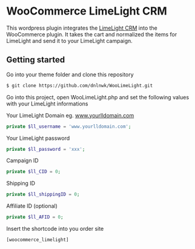 # WooCommerce LimeLight CRM
This wordpress plugin integrates the <a href="https://limelightcrm.com/" target="_blank">LimeLight CRM</a> into the WooCommerce plugin. It takes the cart and normalized the items for LimeLight and send it to your LimeLight campaign.

## Getting started
Go into your theme folder and clone this repository

``` sh
$ git clone https://github.com/dnlnwk/WooLimeLight.git
```

Go into this project, open WooLimeLight.php and set the following values with your LimeLight informations

Your LimeLight Domain eg. www.yourlldomain.com
``` php
private $ll_username = 'www.yourlldomain.com';
```

 Your LimeLight password
``` php
private $ll_password = 'xxx';
```

Campaign ID
``` php
private $ll_CID = 0;
```

Shipping ID
``` php
private $ll_shippingID = 0;
```

Affiliate ID (optional)
``` php
private $ll_AFID = 0;
```

Insert the shortcode into you order site
``` html
[woocommerce_limelight]
```

